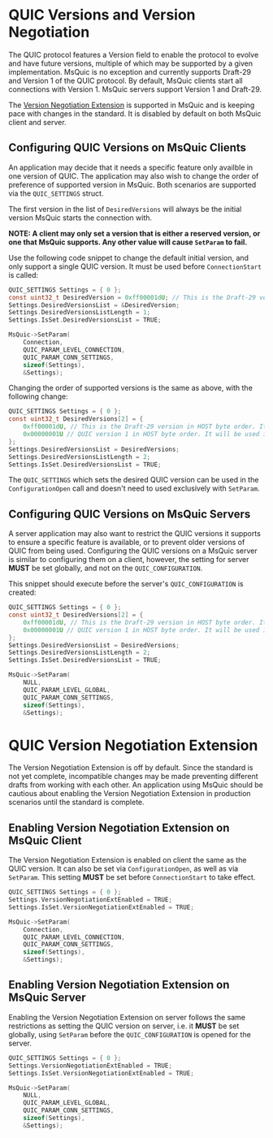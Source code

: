 # QUIC Versions and Version Negotiation

The QUIC protocol features a Version field to enable the protocol to evolve and have future versions, multiple of which may be supported by a given implementation.
MsQuic is no exception and currently supports Draft-29 and Version 1 of the QUIC protocol.
By default, MsQuic clients start all connections with Version 1.  MsQuic servers support Version 1 and Draft-29.

The [Version Negotiation Extension](https://tools.ietf.org/html/draft-ietf-quic-version-negotiation-03) is supported in MsQuic and is keeping pace with changes in the standard.  It is disabled by default on both MsQuic client and server.

## Configuring QUIC Versions on MsQuic Clients

An application may decide that it needs a specific feature only availble in one version of QUIC. The application may also wish to change the order of preference of supported version in MsQuic. Both scenarios are supported via the `QUIC_SETTINGS` struct.

The first version in the list of `DesiredVersions` will always be the initial version MsQuic starts the connection with.

**NOTE: A client may only set a version that is either a reserved version, or one that MsQuic supports. Any other value will cause `SetParam` to fail.**

Use the following code snippet to change the default initial version, and only support a single QUIC version. It must be used before `ConnectionStart` is called:
```c
QUIC_SETTINGS Settings = { 0 };
const uint32_t DesiredVersion = 0xff00001dU; // This is the Draft-29 version in HOST byte order. If the server does not support this, the connection will fail.
Settings.DesiredVersionsList = &DesiredVersion;
Settings.DesiredVersionsListLength = 1;
Settings.IsSet.DesiredVersionsList = TRUE;

MsQuic->SetParam(
    Connection,
    QUIC_PARAM_LEVEL_CONNECTION,
    QUIC_PARAM_CONN_SETTINGS,
    sizeof(Settings),
    &Settings);
```

Changing the order of supported versions is the same as above, with the following change:
```c
QUIC_SETTINGS Settings = { 0 };
const uint32_t DesiredVersions[2] = {
    0xff00001dU, // This is the Draft-29 version in HOST byte order. It will be used first.
    0x00000001U // QUIC version 1 in HOST byte order. It will be used if a VN packet is received.
};
Settings.DesiredVersionsList = DesiredVersions;
Settings.DesiredVersionsListLength = 2;
Settings.IsSet.DesiredVersionsList = TRUE;
```

The `QUIC_SETTINGS` which sets the desired QUIC version can be used in the `ConfigurationOpen` call and doesn't need to used exclusively with `SetParam`.

## Configuring QUIC Versions on MsQuic Servers

A server application may also want to restrict the QUIC versions it supports to ensure a specific feature is available, or to prevent older versions of QUIC from being used.
Configuring the QUIC versions on a MsQuic server is similar to configuring them on a client, however, the setting for server **MUST** be set globally, and not on the `QUIC_CONFIGURATION`.

This snippet should execute before the server's `QUIC_CONFIGURATION` is created:
```c
QUIC_SETTINGS Settings = { 0 };
const uint32_t DesiredVersions[2] = {
    0xff00001dU, // This is the Draft-29 version in HOST byte order. It will be preferred over Version 1.
    0x00000001U // QUIC version 1 in HOST byte order. It will be used if a client starts with Version 1, instead of Draft-29.
};
Settings.DesiredVersionsList = DesiredVersions;
Settings.DesiredVersionsListLength = 2;
Settings.IsSet.DesiredVersionsList = TRUE;

MsQuic->SetParam(
    NULL,
    QUIC_PARAM_LEVEL_GLOBAL,
    QUIC_PARAM_CONN_SETTINGS,
    sizeof(Settings),
    &Settings);
```


# QUIC Version Negotiation Extension

The Version Negotiation Extension is off by default. Since the standard is not yet complete, incompatible changes may be made preventing different drafts from working with each other. An application using MsQuic should be cautious about enabling the Version Negotiation Extension in production scenarios until the standard is complete.

## Enabling Version Negotiation Extension on MsQuic Client

The Version Negotiation Extension is enabled on client the same as the QUIC version. It can also be set via `ConfigurationOpen`, as well as via `SetParam`.
This setting **MUST** be set before `ConnectionStart` to take effect.

```c
QUIC_SETTINGS Settings = { 0 };
Settings.VersionNegotiationExtEnabled = TRUE;
Settings.IsSet.VersionNegotiationExtEnabled = TRUE;

MsQuic->SetParam(
    Connection,
    QUIC_PARAM_LEVEL_CONNECTION,
    QUIC_PARAM_CONN_SETTINGS,
    sizeof(Settings),
    &Settings);
```

## Enabling Version Negotiation Extension on MsQuic Server

Enabling the Version Negotiation Extension on server follows the same restrictions as setting the QUIC version on server, i.e. it **MUST** be set globally, using `SetParam` before the `QUIC_CONFIGURATION` is opened for the server.

```c
QUIC_SETTINGS Settings = { 0 };
Settings.VersionNegotiationExtEnabled = TRUE;
Settings.IsSet.VersionNegotiationExtEnabled = TRUE;

MsQuic->SetParam(
    NULL,
    QUIC_PARAM_LEVEL_GLOBAL,
    QUIC_PARAM_CONN_SETTINGS,
    sizeof(Settings),
    &Settings);
```